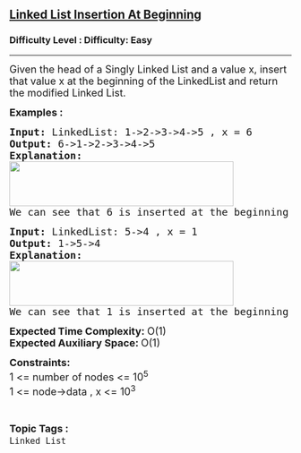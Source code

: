 <h2><a href="https://www.geeksforgeeks.org/problems/linked-list-insertion-at-beginning/1?page=1&category=Linked%20List&difficulty=Basic,Easy&status=unsolved&sortBy=accuracy">Linked List Insertion At Beginning</a></h2><h3>Difficulty Level : Difficulty: Easy</h3><hr><div class="problems_problem_content__Xm_eO"><p><span style="font-size: 18px;">Given the head of a Singly Linked List and a value x, insert that value x at the beginning of the LinkedList and return the modified Linked List.</span></p>
<p><span style="font-size: 18px;"><strong>Examples :</strong></span></p>
<pre><span style="font-size: 18px;"><strong>Input: </strong>LinkedList: 1-&gt;2-&gt;3-&gt;4-&gt;5 , x = 6
<strong>Output: </strong>6-&gt;1-&gt;2-&gt;3-&gt;4-&gt;5<strong>
Explanation: <br><img src="https://media.geeksforgeeks.org/img-practice/prod/addEditProblem/869719/Web/Other/blobid0_1720520025.png" width="400" height="80"><br></strong>We can see that 6 is inserted at the beginning of the linkedlist<strong>.</strong></span>
</pre>
<pre><span style="font-size: 18px;"><strong>Input: </strong>LinkedList: 5-&gt;4 , x = 1<br></span><span style="font-size: 18px;"><strong>Output: </strong>1-&gt;5-&gt;4<br><strong>Explanation: <br><img src="https://media.geeksforgeeks.org/img-practice/prod/addEditProblem/869719/Web/Other/blobid1_1720520049.png" width="400" height="80"><br></strong>We can see that 1 is inserted at the beginning of the linkedlist<strong style="font-family: -apple-system, BlinkMacSystemFont, 'Segoe UI', Roboto, Oxygen, Ubuntu, Cantarell, 'Open Sans', 'Helvetica Neue', sans-serif;">.</strong><strong><br></strong></span></pre>
<p><span style="font-size: 18px;"><strong>Expected Time Complexity:&nbsp;</strong>O(1)<br><strong>Expected Auxiliary Space:&nbsp;</strong>O(1)</span></p>
<p><span style="font-size: 18px;"><strong>Constraints:</strong><br>1 &lt;= number of nodes &lt;= 10<sup>5<br></sup>1 &lt;= node-&gt;data , x &lt;= 10<sup>3</sup><sup><br></sup></span></p></div><br><p><span style=font-size:18px><strong>Topic Tags : </strong><br><code>Linked List</code>&nbsp;
